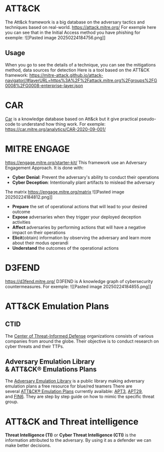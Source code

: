 # ATT&CK
The Att&ck framework is a big database on the adversary tactics and techniques based on real-world.
https://attack.mitre.org/
For exemple here you can see that in the Initial Access method you have phishing for exemple:
![[Pasted image 20250224184756.png]]
## Usage
When you go to see the details of a technique, you can see the mitigations method, data sources for detection
Here is a tool based on the ATT&CK framework:
https://mitre-attack.github.io/attack-navigator//#layerURL=https%3A%2F%2Fattack.mitre.org%2Fgroups%2FG0008%2FG0008-enterprise-layer.json
# CAR
[Car](https://car.mitre.org/analytics/) is a knowledge database based on Att&ck but it give practical pseudo-code to understand how thing work.
For exemple:
https://car.mitre.org/analytics/CAR-2020-09-001/
# MITRE ENGAGE
https://engage.mitre.org/starter-kit/
This framework use an Adversary Engagement Approach. It is done with:
- **Cyber Denial**: Prevent the adversary's ability to conduct their operations
- **Cyber Deception**: Intentionally plant artifacts to mislead the adversary

The matrix https://engage.mitre.org/matrix
![[Pasted image 20250224184812.png]]
- **Prepare** the set of operational actions that will lead to your desired outcome
- **Expose** adversaries when they trigger your deployed deception activities
- **Affect** adversaries by performing actions that will have a negative impact on their operations
- **Elicit**(obtain) information by observing the adversary and learn more about their modus operandi 
- **Understand** the outcomes of the operational actions
# D3FEND
https://d3fend.mitre.org/
D3FEND is A knowledge graph of cybersecurity countermeasures.
For exemple:
![[Pasted image 20250224184855.png]]
# ATT&CK Emulation Plans
## CTID
The [Center of Threat-Informed Defense](https://mitre-engenuity.org/cybersecurity/center-for-threat-informed-defense/) organizations consists of various companies from around the globe. Their objective is to conduct research on cyber threats and their TTPs.
## Adversary Emulation Library & ATT&CK® Emulations Plans
The [Adversary Emulation Library](https://medium.com/mitre-engenuity/introducing-the-all-new-adversary-emulation-plan-library-234b1d543f6b) is a public library making adversary emulation plans a free resource for blue/red teamers
There are several [ATT&CK® Emulation Plans](https://github.com/center-for-threat-informed-defense/adversary_emulation_library) currently available: [APT3](https://attack.mitre.org/resources/adversary-emulation-plans/), [APT29](https://github.com/center-for-threat-informed-defense/adversary_emulation_library/tree/master/apt29), and [FIN6](https://github.com/center-for-threat-informed-defense/adversary_emulation_library/tree/master/fin6). They are step by step guide on how to mimic the specific threat group.
# ATT&CK and Threat intelligence
**Threat Intelligence (TI)** or **Cyber Threat Intelligence (CTI)** is the information attributed to the adversary. By using it as a defender we can make better decisions. 